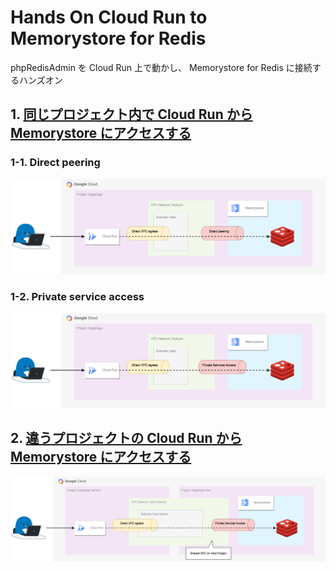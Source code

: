 # Hands On Cloud Run to Memorystore for Redis

phpRedisAdmin を Cloud Run 上で動かし、 Memorystore for Redis に接続するハンズオン

## 1. [同じプロジェクト内で Cloud Run から Memorystore にアクセスする](./single-project/)

### 1-1. Direct peering

![](./single-project/direct-peering/_img/dp-overview.png)

### 1-2. Private service access

![](./single-project/private-service-access/_img/psa-overview.png)

## 2. [違うプロジェクトの Cloud Run から Memorystore にアクセスする](./different-projects/)

![](./different-projects/_img/diffproject-overview.png)
